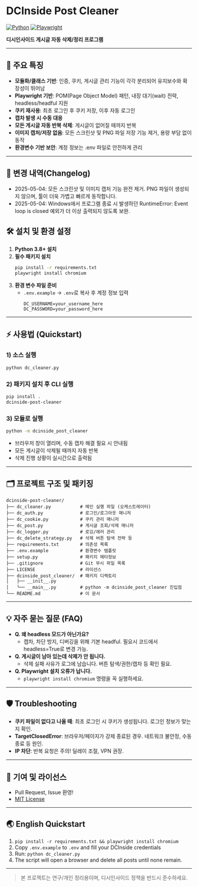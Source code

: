 # DCInside Post Cleaner

[![Python](https://img.shields.io/badge/python-3.8%2B-blue.svg)](https://www.python.org/)
[![Playwright](https://img.shields.io/badge/playwright-%E2%9C%94-green)](https://playwright.dev/)

**디시인사이드 게시글 자동 삭제/정리 프로그램**

---

## 🚀 주요 특징
- **모듈화/클래스 기반**: 인증, 쿠키, 게시글 관리 기능이 각각 분리되어 유지보수와 확장성이 뛰어남
- **Playwright 기반**: POM(Page Object Model) 패턴, 내장 대기(wait) 전략, headless/headful 지원
- **쿠키 재사용**: 최초 로그인 후 쿠키 저장, 이후 자동 로그인
- **캡차 발생 시 수동 대응**
- **모든 게시글 자동 반복 삭제**: 게시글이 없어질 때까지 반복
- **이미지 캡처/저장 없음**: 모든 스크린샷 및 PNG 파일 저장 기능 제거, 용량 부담 없이 동작
- **환경변수 기반 보안**: 계정 정보는 .env 파일로 안전하게 관리

---

## 📝 변경 내역(Changelog)

- 2025-05-04: 모든 스크린샷 및 이미지 캡처 기능 완전 제거. PNG 파일이 생성되지 않으며, 툴이 더욱 가볍고 빠르게 동작합니다.
- 2025-05-04: Windows에서 프로그램 종료 시 발생하던 RuntimeError: Event loop is closed 예외가 더 이상 출력되지 않도록 보완.

## 🛠️ 설치 및 환경 설정

1. **Python 3.8+ 설치**
2. **필수 패키지 설치**
   ```bash
   pip install -r requirements.txt
   playwright install chromium
   ```
3. **환경 변수 파일 준비**
   - `.env.example` → `.env`로 복사 후 계정 정보 입력
     ```env
     DC_USERNAME=your_username_here
     DC_PASSWORD=your_password_here
     ```

---

## ⚡ 사용법 (Quickstart)

### 1) 소스 실행
```bash
python dc_cleaner.py
```

### 2) 패키지 설치 후 CLI 실행
```bash
pip install .
dcinside-post-cleaner
```

### 3) 모듈로 실행
```bash
python -m dcinside_post_cleaner
```

- 브라우저 창이 열리며, 수동 캡차 해결 필요 시 안내됨
- 모든 게시글이 삭제될 때까지 자동 반복
- 삭제 진행 상황이 실시간으로 출력됨

---

## 🗂️ 프로젝트 구조 및 패키징

```
dcinside-post-cleaner/
├── dc_cleaner.py           # 메인 실행 파일 (오케스트레이터)
├── dc_auth.py              # 로그인/로그아웃 매니저
├── dc_cookie.py            # 쿠키 관리 매니저
├── dc_post.py              # 게시글 조회/삭제 매니저
├── dc_logger.py            # 로깅/에러 관리
├── dc_delete_strategy.py   # 삭제 버튼 탐색 전략 등
├── requirements.txt        # 의존성 목록
├── .env.example            # 환경변수 템플릿
├── setup.py                # 패키지 메타정보
├── .gitignore              # Git 무시 파일 목록
├── LICENSE                 # 라이선스
├── dcinside_post_cleaner/  # 패키지 디렉토리
│   ├── __init__.py
│   └── __main__.py         # python -m dcinside_post_cleaner 진입점
└── README.md               # 이 문서
```

---

## 💡 자주 묻는 질문 (FAQ)

- **Q. 왜 headless 모드가 아닌가요?**
  - 캡차, 차단 방지, 디버깅을 위해 기본 headful. 필요시 코드에서 headless=True로 변경 가능.
- **Q. 게시글이 남아 있는데 삭제가 안 됩니다.**
  - 삭제 실패 사유가 로그에 남습니다. 버튼 탐색/권한/캡차 등 확인 필요.
- **Q. Playwright 설치 오류가 납니다.**
  - `playwright install chromium` 명령을 꼭 실행하세요.

---

## 🛡️ Troubleshooting
- **쿠키 파일이 없다고 나올 때**: 최초 로그인 시 쿠키가 생성됩니다. 로그인 정보가 맞는지 확인.
- **TargetClosedError**: 브라우저/페이지가 강제 종료된 경우. 네트워크 불안정, 수동 종료 등 원인.
- **IP 차단**: 반복 요청은 주의! 딜레이 조절, VPN 권장.

---

## 🤝 기여 및 라이선스
- Pull Request, Issue 환영!
- [MIT License](./LICENSE)

---

## 🌏 English Quickstart

1. `pip install -r requirements.txt && playwright install chromium`
2. Copy `.env.example` to `.env` and fill your DCInside credentials
3. Run: `python dc_cleaner.py`
4. The script will open a browser and delete all posts until none remain.

---

> 본 프로젝트는 연구/개인 정리용이며, 디시인사이드 정책을 반드시 준수하세요.
